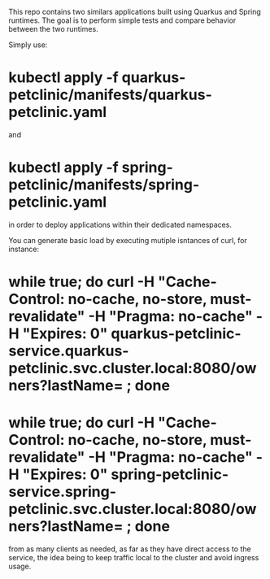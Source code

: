 This repo contains two similars applications built using Quarkus and Spring runtimes.
The goal is to perform simple tests and compare behavior between the two runtimes.

Simply use: 

# kubectl apply -f quarkus-petclinic/manifests/quarkus-petclinic.yaml

and

# kubectl apply -f spring-petclinic/manifests/spring-petclinic.yaml

in order to deploy applications within their dedicated namespaces.

You can generate basic load by executing mutiple isntances of curl, for instance: 

# while true; do curl -H "Cache-Control: no-cache, no-store, must-revalidate" -H "Pragma: no-cache" -H "Expires: 0" quarkus-petclinic-service.quarkus-petclinic.svc.cluster.local:8080/owners?lastName= ; done

# while true; do curl -H "Cache-Control: no-cache, no-store, must-revalidate" -H "Pragma: no-cache" -H "Expires: 0" spring-petclinic-service.spring-petclinic.svc.cluster.local:8080/owners?lastName= ; done

from as many clients as needed, as far as they have direct access to the service, the idea being to keep traffic local to the cluster and avoid ingress usage.
